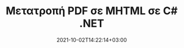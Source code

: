 ---
############################# Static ############################
layout: "autogen-gist"
date: 2021-10-02T14:22:14+03:00
draft: false
path: "el/total/net/conversion/pdf-to-mhtml/"
other_out_formats: "DOC DOCX DOCM DOT DOTX DOTM TXT RTF HTML HTM MHTML MHT XLS XLSX XLSM XLSB XLT XLTX XLTM XLAM CSV TSV DIF SXC FODS PPT PPTX PPTM PPS PPSX PPSM POT POTX POTM ODT OTT OTP ODP ODS EMZ WMZ SVG SVGZ XPS TEX DCM WMF EMF BMP PNG GIF JPEG TIFF ICO WEBP JP2 TGA PSB PSD EPUB MD DICOM FODP JPG"
ad_headline: "Μετατροπή PDF σε MHTML | .NET"
ad_description: "Η πιο ακριβής λύση μετατροπής εγγράφων PDF σε MHTML για τις εφαρμογές σας .NET."

############################# Head ############################
head_title: "Μετατροπή PDF σε MHTML σε C# .NET – Γρήγορη μετατροπή PDF"
head_description: "Γρήγορη και ασφαλής μετατροπή PDF σε MHTML σε πλαίσια .NET & Mono – Μετατροπή PDF σε MHTML και 100+ άλλες μορφές αρχείων σε οποιονδήποτε τύπο εφαρμογής C#, VB.NET, ASP.NET & .NET Core."

############################# Header ############################
title: "Μετατροπή PDF σε MHTML σε C# .NET"
description: "Μετατρέψτε το PDF σε MHTML σε εφαρμογές C# .NET χρησιμοποιώντας ευέλικτες δυνατότητες μετατροπής εγγράφων για να προσαρμόσετε την εμφάνιση της μορφής εγγράφου που έχει μετατραπεί. Μετατρέψτε με ακρίβεια από αρχεία PDF σε έγγραφα επεξεργασίας κειμένου, υπολογιστικό φύλλο Excel, παρουσίαση PowerPoint, Photoshop, eBook, web και μορφές αρχείων εικόνας. Μετατρέψτε ολόκληρο το έγγραφο ή επιλέξτε συγκεκριμένες σελίδες του αρχείου PDF με βάση τους επιλεκτικούς αριθμούς σελίδων ή σειρές σελίδων και μετατρέψτε εύκολα σε ένα ευρύ φάσμα υποστηριζόμενων μορφών εγγράφων."

############################# SubMenu ############################
submenu:
    enable: false

############################# Content ############################
content:
    enable: true
    block:
    - title_left: "Πώς να μετατρέψετε PDF σε MHTML στο C# .NET"
      content_left: |
          Ακολουθήστε αυτά τα απλά βήματα για τη μετατροπή PDF σε MHTML στο .NET. Προβάλετε το έγγραφο που έχει μετατραπεί ως έχει ή αποδώστε το και εμφανίστε το ως HTML χωρίς τη χρήση εξωτερικού λογισμικού.

          -   Δημιουργήστε αντικείμενο **Converter** για να μετατρέψετε το έγγραφο PDF
          -   Ορίστε τις επιλογές μετατροπής για μορφή MHTML
          -   Καλέστε τη μέθοδο **Convert** της παρουσίας κλάσης **Converter** για μετατροπή σε MHTML
          -   Ορίστε επιλογές για το πρόγραμμα προβολής HTML
          -   Δημιουργήστε αντικείμενο **Viewer** για να προβάλετε το έγγραφο που έχει μετατραπεί ως HTML
          
      title_right: "Λήψεις & Οδηγίες Εγκατάστασης"
      content_right: |
          Απαιτείτε χώρους ονομάτων `GroupDocs.Conversion` και `GroupDocs.Viewer` για να μετατρέψετε αρχεία PDF σε ένα ευρύ φάσμα εικόνων και τύπων εγγράφων όπως Microsoft Office (Word, Excel, PowerPoint, Project, Outlook), OpenDocument, HTML και διαγράμματα CAD. Εξερευνήστε άλλα [.NET API για έγγραφα του Office](https://products.conholdate.com/total/net/) όπως προσφέρονται από το Conholdate.Total.
          
          Αποκτήστε τα αντίστοιχα αρχεία συναρμολόγησης από το [λήψεις](https://downloads.conholdate.com/total/net) ή λάβετε ολόκληρο το πακέτο από το [NuGet](https://www.nuget.org/packages/Conholdate.Total/) για να προσθέσετε το `Conholdate.Total για .NET` απευθείας στον χώρο εργασίας σας.
          
      gisthash: "d2247f969461c42ed50a02e53e93953a"
      gistfile: "pdf-to-word-conversion-and-html-viewer.cs"

    - title_left: "Μετατροπή PDF σε έγγραφα Word στο .NET"
      content_left: |
          Γίνεται ευκολότερη η μετατροπή από PDF σε έγγραφο Word σε εφαρμογές C# .NET με Conholdate.Total API. Το αρχείο PDF μετατρέπεται σε αρχείο Word (DOCX) με μορφοποίηση εγγράφου ως αρχείο προέλευσης. Μπορείτε εύκολα να επεξεργαστείτε το περιεχόμενο, όπως κείμενο, πίνακες, εικόνες και λίστες από το έγγραφο του Word που μετατράπηκε.

          -   Δημιουργήστε αντικείμενο κλάσης **Converter** και περάστε το αρχείο πηγής **PDF** σε αυτό
          -   Καλέστε τη μέθοδο **Convert** του αντικειμένου **Converter**
          -   Καθορίστε το **DOCX** ως την επιθυμητή μορφή εξόδου περνώντας το αντικείμενο **WordProcessingConvertOptions**
          -   Κλήση **Convert** της μεθόδου της κλάσης **Converter** για μετατροπή σε **DOCX**
          
      title_right: "Μετατροπή αρχείων που προστατεύονται με κωδικό πρόσβασης"
      content_right: |
          Σε ορισμένες περιπτώσεις, το μέγεθος του εγγράφου που έχει μετατραπεί είναι μεγαλύτερο και χρειάζεται χρόνος για να μετατραπεί. Από προεπιλογή, το έγγραφο που έχει μετατραπεί στην προσωρινή μνήμη αποθηκεύεται στην τοπική μονάδα δίσκου, αλλά το [Conholdate.Total for .NET](https://products.conholdate.com/total/net/) προσφέρει δυνατότητα προσαρμοσμένης εφαρμογής προσωρινής μνήμης χρησιμοποιώντας τη διεπαφή iCache για αποτελεσματική διαχείριση η μετατροπή της προσωρινής μνήμης έχει ως αποτέλεσμα τον δικό σας τρόπο. Επιταχύνει τη συνολική επαναλαμβανόμενη διαδικασία μετατροπής.
          
          Η [.NET PDF βιβλιοθήκη μετατροπών](https://products.groupdocs.com/conversion/net/) υποστηρίζει επίσης τη μετατροπή από και προς αρχεία με προστασία κωδικού πρόσβασης και τη συμπίεση των αποτελεσμάτων μετατροπής σε ZIP, RAR, 7Z, TAR, GZ και BZ2 μορφές αρχειοθέτησης.
          
      gisthash: "d2247f969461c42ed50a02e53e93953a"
      gistfile: "pdf-to-word-conversion.cs"

    - title_left: "Μετατροπή PDF σε Excel σε C# .NET"
      content_left: |
          Μετατρέψτε τα υπολογιστικά φύλλα PDF σε Excel χρησιμοποιώντας μερικές γραμμές κώδικα C# .NET. Τα περιεχόμενα ενός αρχείου PDF μετατρέπονται σε γραμμές και στήλες ενός φύλλου εργασίας του Excel που μπορούν να επεξεργαστούν εύκολα όπως μπορεί να χρειαστείτε. Ένα αρχείο PDF μπορεί να μετατραπεί σε αυτές τις μορφές υπολογιστικού φύλλου (XLS, XLSX, XLSM, XLSB, XLTX, XLT), OpenDocument (ODS, OTS) και Apple iWork Numbers.

          -   Δημιουργήστε αντικείμενο κλάσης **Converter** και περάστε το αρχείο πηγής **PDF** σε αυτό
          -   Καλέστε τη μέθοδο **Convert** του αντικειμένου **Converter**
          -   Καθορίστε το **XLSX** ως την επιθυμητή μορφή εξόδου περνώντας το αντικείμενο **SpreadsheetConvertOptions**
          -   Καλέστε τη μέθοδο **Convert** της παρουσίας κλάσης **Converter** για μετατροπή σε **XLSX**
        
      title_right: "Εξαγωγή πληροφοριών εγγράφου πηγής"
      content_right: |
          Η δυνατότητα εξαγωγής πληροφοριών εγγράφων όχι μόνο επιτρέπει τη λήψη των βασικών πληροφοριών σχετικά με το αρχείο προέλευσης του εγγράφου, αλλά υποστηρίζει επίσης την εξαγωγή ορισμένων πολύτιμων πληροφοριών σχετικά με τη μορφή αρχείου, όπως ημερομηνίες έναρξης και λήξης έργου ενός αρχείου Microsoft Project, τυχόν περιορισμούς εκτύπωσης σε ένα έγγραφο PDF, λίστα φακέλων που περικλείονται σε ένα αρχείο δεδομένων του Outlook κ.λπ.

          Μετατρέψτε δημοφιλείς μορφές αρχείων εγγράφων σε διαφορετικά λειτουργικά συστήματα όπως Windows, Linux ή macOS ενώ χρησιμοποιείτε πλατφόρμες όπως τα Windows Azure, Mono και Xamarin.
          
      gisthash: "d2247f969461c42ed50a02e53e93953a"
      gistfile: "pdf-to-excel-conversion.cs"

    - title_left: "Μετατροπή PDF σε PowerPoint σε C# .NET"
      content_left: |
          Η μετατροπή PDF σε διαφάνειες PowerPoint (PPT, PPTX) είναι πιο γρήγορη με το Conholdate.Total για API .NET. Μετά τη μετατροπή, μπορείτε εύκολα να επεξεργαστείτε τις παρουσιάσεις και τις διαφάνειες του PowerPoint στο Microsoft PowerPoint.

          -   Δημιουργήστε αντικείμενο κλάσης **Converter** και περάστε το αρχείο πηγής **PDF** σε αυτό
          -   Καλέστε τη μέθοδο **Convert** του αντικειμένου **Converter**
          -   Καθορίστε την **PPTX** ως την επιθυμητή μορφή εξόδου περνώντας το αντικείμενο **PresentationConvertOptions**
          -   Κλήση **Convert** της μεθόδου της κλάσης **Converter** για μετατροπή σε **PPTX**
          
      title_right: "Φόρτωση και μετατροπή εγγράφων που βρίσκονται από απόσταση"
      content_right: |
          Χρησιμοποιώντας το Conholdate.Total για .NET – οι προγραμματιστές μπορούν να φορτώσουν και να μετατρέψουν έγγραφα από διάφορες απομακρυσμένες τοποθεσίες και πόρους αποθήκευσης εγγράφων cloud, όπως Amazon S3, Microsoft Azure Blob, FTP, τοπικό δίσκο, ροή ή μια απλή διεύθυνση URL. Απλώς πρέπει να καθορίσετε τη μέθοδο για να αποκτήσετε απομακρυσμένη ροή εγγράφων και στη συνέχεια να τη μεταβιβάσετε στην κλάση Converter ως κατασκευαστή.
          
          Τα API Conholdate.Total για .NET είναι εγγενή στα Windows Forms, ASP.NET, WPF, WCF ή οποιονδήποτε τύπο εφαρμογής που βασίζεται σε .NET Framework 2.0 ή νεότερη έκδοση.
          
      gisthash: "d2247f969461c42ed50a02e53e93953a"
      gistfile: "pdf-to-powerpoint-conversion.cs"

    - title_left: "Μετατροπή PDF σε Εικόνες στο .NET"
      content_left: |
          Μετατρέψτε PDF σε μορφές εικόνας όπως JPG, PNG, GIF, BMP, TIFF και πολλές άλλες με ακριβή ποιότητα και ανάλυση εικόνας. Μεταμορφώστε ολόκληρο το αρχείο PDF ή επιλέξτε από ορισμένες επιλεγμένες σελίδες για μετατροπή σε εικόνες.

          -   Δημιουργήστε αντικείμενο κλάσης **Converter** και περάστε το αρχείο πηγής **PDF** σε αυτό
          -   Καλέστε τη μέθοδο **Convert** του αντικειμένου **Converter**
          -   Δηλώστε εκπρόσωπο του **SavePageStream** για να αποθηκεύσετε τη σελίδα του εγγράφου που έχει μετατραπεί σε ροή
          -   Καθορίστε **PNG** ως την επιθυμητή μορφή εξόδου περνώντας το αντικείμενο **ImageConvertOptions**
          -   Call **Convert** method of **Converter** class instance for conversion to **PNG**
          
      title_right: "Προσθήκη υδατογραφημάτων κειμένου ή εικόνας σε έγγραφα"
      content_right: |
          Μετατρέψτε με ακρίβεια έγγραφα ακριβώς όπως το αρχικό αρχείο και εφαρμόστε υδατογραφήματα κειμένου ή εικόνας στις σελίδες του εγγράφου που έχουν μετατραπεί. Σφραγίστε τα υδατογραφήματα έξυπνα χρησιμοποιώντας μια χούφτα επιλογών υδατογραφήματος για να διαχειριστείτε τη γραμματοσειρά, το χρώμα, το πλάτος, το ύψος, τη γωνία περιστροφής, τη διαφάνεια και την τοποθέτηση του υδατογραφήματος στο φόντο των σελίδων του εγγράφου.
          
          Ο αυτόματος εντοπισμός της μορφής του εγγράφου προέλευσης είναι ένα άλλο χρήσιμο χαρακτηριστικό για την ανάκτηση της ίδιας της επέκτασης αρχείου σε ορισμένες περιπτώσεις όπου το αρχείο προέλευσης παρουσιάζεται με τη μορφή ροής bytes. Οι προγραμματιστές μπορούν επίσης να λάβουν μια πλήρη λίστα με όλες τις υποστηριζόμενες μορφές μετατροπής κατά τη μετατροπή ενός εγγράφου σε άλλη μορφή αρχείου καλώντας τη μέθοδο GetPossibleConversions του αντικειμένου Converter.
          
      gisthash: "d2247f969461c42ed50a02e53e93953a"
      gistfile: "pdf-to-image-conversion.cs"

############################# About Formats ############################
about_formats:
    enable: false
############################# More Formats ############################
more_formats:
    enable: true
    auto: false
    other_out_formats: DOC DOCX DOCM DOT DOTX DOTM TXT RTF HTML HTM MHTML MHT XLS XLSX XLSM XLSB XLT XLTX XLTM XLAM CSV TSV DIF SXC FODS PPT PPTX PPTM PPS PPSX PPSM POT POTX POTM ODT OTT OTP ODP ODS EMZ WMZ SVG SVGZ XPS TEX DCM WMF EMF BMP PNG GIF JPEG TIFF ICO WEBP JP2 TGA PSB PSD EPUB MD DICOM FODP JPG
############################# Back to top ###############################
back_to_top:
  enable: true
---